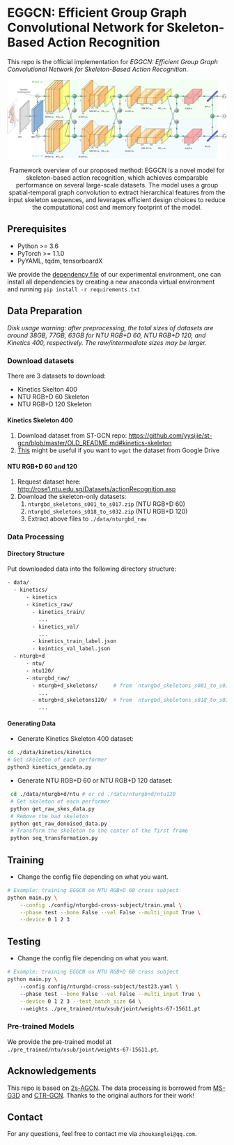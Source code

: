 # EGGCN: Efficient Group Graph Convolutional Network for Skeleton-Based Action Recognition

This repo is the official implementation for *EGGCN: Efficient Group Graph Convolutional Network for Skeleton-Based Action Recognition*. 

![Framework of EGGCN](./imgs/overview.png)

<center>
Framework overview of our proposed method: EGGCN is a novel model for skeleton-based action recognition, which achieves comparable performance on several large-scale datasets. The model uses a group spatial-temporal graph convolution to extract hierarchical features from the input skeleton sequences, and leverages efficient design choices to reduce the computational cost and memory footprint of the model.
</center>

## Prerequisites

- Python >= 3.6
- PyTorch >= 1.1.0
- PyYAML, tqdm, tensorboardX

We provide the [dependency file](./requirements.txt) of our experimental environment, one can install all dependencies by creating a new anaconda virtual environment and running `pip install -r requirements.txt`

## Data Preparation

*Disk usage warning: after preprocessing, the total sizes of datasets are around 38GB, 77GB, 63GB for NTU RGB+D 60, NTU RGB+D 120, and Kinetics 400, respectively. The raw/intermediate sizes may be larger.*

### Download datasets

There are 3 datasets to download:

- Kinetics Skelton 400
- NTU RGB+D 60 Skeleton
- NTU RGB+D 120 Skeleton

#### Kinetics Skeleton 400

1. Download dataset from ST-GCN repo: https://github.com/yysijie/st-gcn/blob/master/OLD_README.md#kinetics-skeleton
2. [This](https://silicondales.com/tutorials/g-suite/how-to-wget-files-from-google-drive/) might be useful if you want to `wget` the dataset from Google Drive


#### NTU RGB+D 60 and 120

1. Request dataset here: http://rose1.ntu.edu.sg/Datasets/actionRecognition.asp
2. Download the skeleton-only datasets:
   1. `nturgbd_skeletons_s001_to_s017.zip` (NTU RGB+D 60)
   2. `nturgbd_skeletons_s018_to_s032.zip` (NTU RGB+D 120)
   3. Extract above files to `./data/nturgbd_raw`

### Data Processing

#### Directory Structure

Put downloaded data into the following directory structure:

```bash
- data/
  - kinetics/
  	  - kinetics
      - kinetics_raw/
        - kinetics_train/
          ...
        - kinetics_val/
          ...
        - kinetics_train_label.json
        - keintics_val_label.json
  - nturgb+d
      - ntu/
      - ntu120/
      - nturgbd_raw/
        - nturgb+d_skeletons/     # from `nturgbd_skeletons_s001_to_s017.zip`
          ...
        - nturgb+d_skeletons120/  # from `nturgbd_skeletons_s018_to_s032.zip`
          ...
```

#### Generating Data

- Generate Kinetics Skeleton 400 dataset:

```bash
cd ./data/kinetics/kinetics
# Get skeleton of each performer
python3 kinetics_gendata.py 
```

- Generate NTU RGB+D 60 or NTU RGB+D 120 dataset:

```bash
 cd ./data/nturgb+d/ntu # or cd ./data/nturgb+d/ntu120
 # Get skeleton of each performer
 python get_raw_skes_data.py
 # Remove the bad skeleton 
 python get_raw_denoised_data.py
 # Transform the skeleton to the center of the first frame
 python seq_transformation.py
```

## Training

- Change the config file depending on what you want.

```bash
# Example: training EGGCN on NTU RGB+D 60 cross subject
python main.py \
    --config ./config/nturgbd-cross-subject/train.ymal \
    --phase test --bone False --vel False --multi_input True \
    --device 0 1 2 3
```

## Testing

- Change the config file depending on what you want.

```bash
# Example: training EGGCN on NTU RGB+D 60 cross subject
python main.py \ 
    --config config/nturgbd-cross-subject/test23.yaml \ 
    --phase test --bone False --vel False --multi_input True \
    --device 0 1 2 3 --test_batch_size 64 \ 
    --weights ./pre_trained/ntu/xsub/joint/weights-67-15611.pt
```

### Pre-trained Models

We provide the pre-trained model at `./pre_trained/ntu/xsub/joint/weights-67-15611.pt`.

## Acknowledgements

This repo is based on [2s-AGCN](https://github.com/lshiwjx/2s-AGCN). The data processing is borrowed from [MS-G3D](https://github.com/kenziyuliu/MS-G3D) and [CTR-GCN](https://github.com/Uason-Chen/CTR-GCN). Thanks to the original authors for their work!


## Contact
For any questions, feel free to contact me via `zhoukanglei@qq.com`.